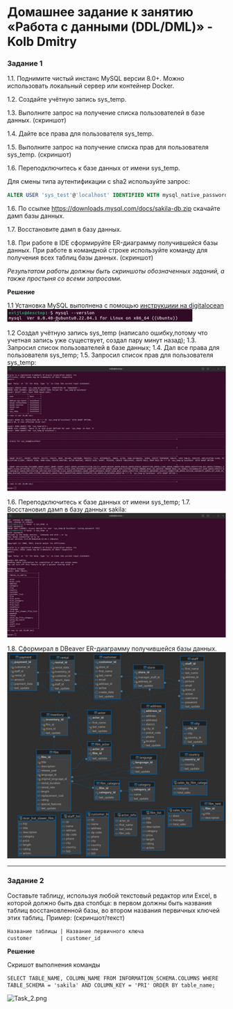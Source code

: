 # Домашнее задание к занятию «Работа с данными (DDL/DML)» - Kolb Dmitry 

### Задание 1
1.1. Поднимите чистый инстанс MySQL версии 8.0+. Можно использовать локальный сервер или контейнер Docker.

1.2. Создайте учётную запись sys_temp. 

1.3. Выполните запрос на получение списка пользователей в базе данных. (скриншот)

1.4. Дайте все права для пользователя sys_temp. 

1.5. Выполните запрос на получение списка прав для пользователя sys_temp. (скриншот)

1.6. Переподключитесь к базе данных от имени sys_temp.

Для смены типа аутентификации с sha2 используйте запрос: 
```sql
ALTER USER 'sys_test'@'localhost' IDENTIFIED WITH mysql_native_password BY 'password';
```
1.6. По ссылке https://downloads.mysql.com/docs/sakila-db.zip скачайте дамп базы данных.

1.7. Восстановите дамп в базу данных.

1.8. При работе в IDE сформируйте ER-диаграмму получившейся базы данных. При работе в командной строке используйте команду для получения всех таблиц базы данных. (скриншот)

*Результатом работы должны быть скриншоты обозначенных заданий, а также простыня со всеми запросами.*

**Решение**

1.1 Установка MySQL выполнена с помощью [инструкциии на digitalocean](https://www.digitalocean.com/community/tutorials/how-to-install-mysql-on-ubuntu-22-04)
![image 1](png/3.jpg)

1.2 Создал учётную запись sys_temp (написало ошибку,потому что учетная запись уже существует, создал пару минут назад); 
1.3. Запросил список пользователей в базе данных;
1.4. Дал все права для пользователя sys_temp;
1.5. Запросил список прав для пользователя sys_temp:
![image 2](png/2.jpg)


1.6. Переподключитесь к базе данных от имени sys_temp;
1.7. Восстановил дамп в базу данных sakila:
![image 3](png/4.jpg)

1.8. Сформирал в DBeaver ER-диаграмму получившейся базы данных.
![image 4](png/5.jpg)

---

### Задание 2
Составьте таблицу, используя любой текстовый редактор или Excel, в которой должно быть два столбца: в первом должны быть названия таблиц восстановленной базы, во втором названия первичных ключей этих таблиц. Пример: (скриншот/текст)
```
Название таблицы | Название первичного ключа
customer         | customer_id
```

**Решение**

Скришот выполнения команды 
```
SELECT TABLE_NAME, COLUMN_NAME FROM INFORMATION_SCHEMA.COLUMNS WHERE TABLE_SCHEMA = 'sakila' AND COLUMN_KEY = 'PRI' ORDER BY table_name;
```

<img src="images/Task_2.png" alt="Task_2.png" width="200" height="auto">

